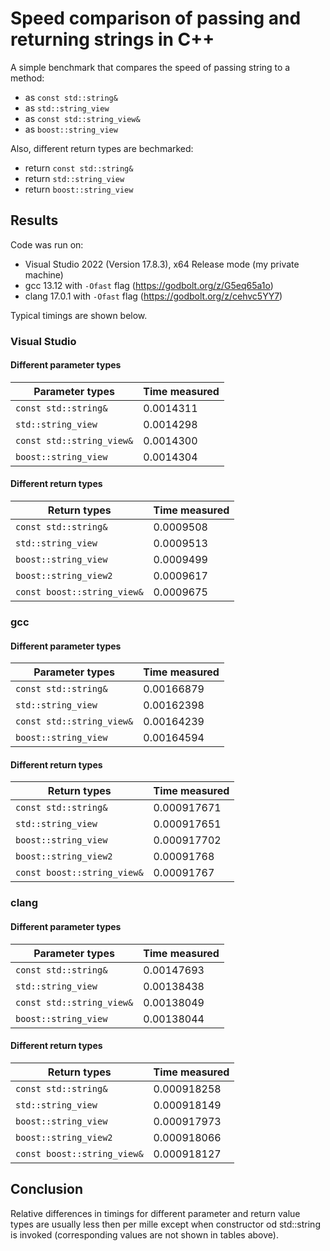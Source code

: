 # Speed comparison of passing and returning strings in C++

A simple benchmark that compares the speed of passing string to a method:
- as ```const std::string&```
- as ```std::string_view```
- as ```const std::string_view&```
- as ```boost::string_view```

Also, different return types are bechmarked:
- return ```const std::string&```
- return ```std::string_view```
- return ```boost::string_view```

## Results
Code was run on:
- Visual Studio 2022 (Version 17.8.3), x64 Release mode (my private machine)
- gcc 13.12 with ```-Ofast``` flag (https://godbolt.org/z/G5eq65a1o)
- clang 17.0.1 with ```-Ofast``` flag (https://godbolt.org/z/cehvc5YY7)

Typical timings are shown below.

### Visual Studio
#### Different parameter types
| Parameter types         | Time measured |
|-------------------------|---------------|
| ```const std::string&```      | 0.0014311   |
| ```std::string_view```        | 0.0014298   |
| ```const std::string_view&``` | 0.0014300   |
| ```boost::string_view```      | 0.0014304   |
#### Different return types
| Return types             | Time measured |
|--------------------------|---------------|
| ```const std::string&``` | 0.0009508 |
| ```std::string_view```   | 0.0009513 |
| ```boost::string_view``` | 0.0009499 |
| ```boost::string_view2``` | 0.0009617 |
| ```const boost::string_view&``` | 0.0009675 |


### gcc
#### Different parameter types
| Parameter types         | Time measured |
|-------------------------|---------------|
| ```const std::string&```      | 0.00166879   |
| ```std::string_view```        | 0.00162398   |
| ```const std::string_view&``` | 0.00164239    |
| ```boost::string_view```      | 0.00164594   |
#### Different return types
| Return types            | Time measured |
|-------------------------|---------------|
| ```const std::string&``` | 0.000917671 |
| ```std::string_view``` | 0.000917651 |
| ```boost::string_view``` | 0.000917702 |
| ```boost::string_view2``` | 0.00091768 |
| ```const boost::string_view&``` | 0.00091767 |

### clang
#### Different parameter types
| Parameter types         | Time measured |
|-------------------------|---------------|
| ```const std::string&```      | 0.00147693   |
| ```std::string_view```        | 0.00138438   |
| ```const std::string_view&``` | 0.00138049   |
| ```boost::string_view```      | 0.00138044   |
#### Different return types
| Return types            | Time measured |
|-------------------------|---------------|
| ```const std::string&``` | 0.000918258 |
| ```std::string_view``` | 0.000918149 |
| ```boost::string_view``` | 0.000917973 |
| ```boost::string_view2``` | 0.000918066 |
| ```const boost::string_view&``` | 0.000918127 |


## Conclusion
Relative differences in timings for different parameter and return value types are usually less then per mille except when constructor od std::string is invoked (corresponding values are not shown in tables above).
